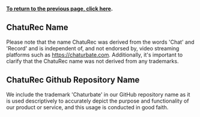 **[To return to the previous page, click here](https://github.com/chaturec/chaturbate-recorder-and-downloader/).**

## ChatuRec Name
Please note that the name ChatuRec was derived from the words 'Chat' and 'Record' and is independent of, and not endorsed by, video streaming platforms such as https://chaturbate.com. Additionally, it's important to clarify that the ChatuRec name was not derived from any trademarks.

## ChatuRec Github Repository Name
We include the trademark 'Chaturbate' in our GitHub repository name as it is used descriptively to accurately depict the purpose and functionality of our product or service, and this usage is conducted in good faith.
